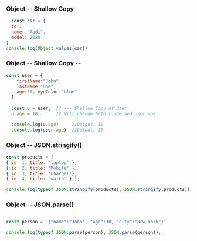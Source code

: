 ### Object -- Shallow Copy 

```JavaScript
  const car = {
  id:1,
  name: "Audi",
  model: 2020
}
console.log(Object.values(car))

```


### Object -- Shallow Copy -- 

```JavaScript
const user = {
    firstName:"John",
    lastName:"Doe",
    age:50, eyeColor:"blue"
  }
  
  const u = user;  // --- Shallow Copy of User
  u.age = 10;      // Will change both x.age and user.age

  console.log(u.age)     //Output: 10
  console.log(user.age)  //Output: 10
```

### Object -- JSON.stringify() 

```JavaScript
const products = [
{ id: 1, title: 'laptop' },
{ id: 2, title: 'Mobile' },
{ id: 3, title: 'Charger'},
{ id: 4, title: 'watch' },];

console.log(typeof JSON.stringify(products), JSON.stringify(products));

```

### Object -- JSON.parse() 

```JavaScript

const person = '{"name":"John", "age":30, "city":"New York"}'

console.log(typeof JSON.parse(person), JSON.parse(person));


```
